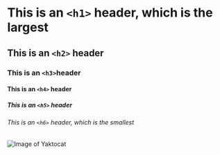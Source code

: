 # This is an `<h1>` header, which is the largest
## This is an `<h2>` header
### This is an `<h3>`header
#### This is an `<h4>` header
##### This is an `<h5>` header
###### This is an `<h6>` header, which is the smallest

![Image of Yaktocat](https://octodex.github.com/images/yaktocat.png)
